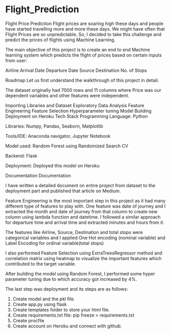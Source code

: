 # Flight_Prediction

Flight Price Prediction
Flight prices are soaring high these days and people have started travelling more and more these days. We might have often that Flight Prices are so unpredictable. So, I decided to take this challenge and predict the prices of flights using Machine Learning.

The main objective of this project is to create an end to end Machine learning system which predicts the flight of prices based on certain inputs from user:

Airline
Arrival Date
Departure Date
Source
Destination
No. of Stops

Roadmap
Let us first understand the walkthrough of this project in detail.

The dataset originally had 7000 rows and 11 columns where Price was our dependent variables and other features were independent.

Importing Libraries and Dataset
Exploratory Data Analysis
Feature Engineering
Feature Selection
Hyperparameter tuning
Model Building
Deployment on Heroku
Tech Stack
Programming Language: Python

Libraries: Numpy, Pandas, Seaborn, Matplotlib

Tools/IDE: Anaconda navigator, Jupyter Notebook

Model used: Random Forest using Randomized Search CV

Backend: Flask

Deployment: Deployed this model on Heroku

Documentation
Documentation

I have written a detailed document on entire project from dataset to the deployment part and published that article on Medium.

Feature Engineering is the most important step in this project as it had many different type of features to play with. One feature was date of journey and I extracted the month and date of journey from that column to create new column using lambda function and datetime. I followed a similar approach for departure time and arrival time and extracted minutes and hours from it.

The features like Airline, Source, Destination and total stops were categorical variables and I applied One Hot encoding (nominal variable) and Label Encoding for ordinal variable(total stops)

I also performed Feature Selection using ExtraTreesRegressor method and correlation matrix using heatmap to visualize the important features which contributed to the target variable.

After building the model using Random Forest, I performed some hyper parameter tuning due to which accuracy got increased by 4%.

The last step was deployment and its steps are as follows:

1. Create model and the pkl file.
2. Create app.py using flask
3. Create templates folder to store your html file.
4. Create requirements.txt file: pip freeze > requirements.txt
5. Create procfile
6. Create account on Heroku and connect with github.